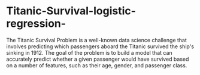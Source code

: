 # Titanic-Survival-logistic-regression-
The Titanic Survival Problem is a well-known data science challenge that involves predicting which passengers aboard the Titanic survived the ship's sinking in 1912.
The goal of the problem is to build a model that can accurately predict whether a given passenger would have survived based on a number of features, such as their age, gender, and passenger class. 
